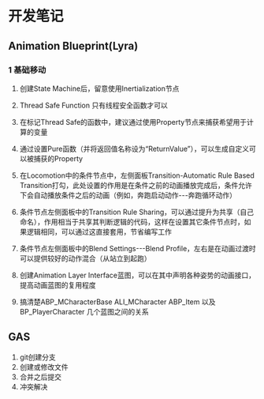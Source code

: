 # 开发笔记

## Animation Blueprint(Lyra)

### 1 基础移动
1. 创建State Machine后，留意使用Inertialization节点  
2. Thread Safe Function 只有线程安全函数才可以
3. 在标记Thread Safe的函数中，建议通过使用Property节点来捕获希望用于计算的变量
4. 通过设置Pure函数（并将返回值名称设为“ReturnValue”），可以生成自定义可以被捕获的Property
5. 在Locomotion中的条件节点中，左侧面板Transition-Automatic Rule Based Transition打勾，此处设置的作用是在条件之前的动画播放完成后，条件允许下会自动播放条件之后的动画（例如，奔跑启动动作---奔跑循环动作）
6. 条件节点左侧面板中的Transition Rule Sharing，可以通过提升为共享（自己命名），作用相当于共享其判断逻辑的代码，这样在设置其它条件节点时，如果逻辑相同，可以通过这直接套用，节省编写工作
7. 条件节点左侧面板中的Blend Settings---Blend Profile，左右是在动画过渡时可以提供较好的动作混合（从站立到起跑）
8. 创建Animation Layer Interface蓝图，可以在其中声明各种姿势的动画接口，提高动画蓝图的复用程度

9. 搞清楚ABP_MCharacterBase ALI_MCharacter ABP_Item 以及 BP_PlayerCharacter 几个蓝图之间的关系  


## GAS

1. git创建分支
2. 创建或修改文件
3. 合并之后提交
4. 冲突解决